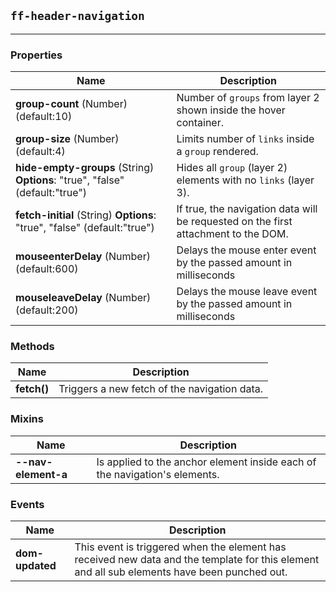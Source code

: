 ## `ff-header-navigation`
___
### Properties
| Name | Description |
| ---- | ----------- |
| **group-count** (Number) (default:10) | Number of `groups` from layer 2 shown inside the hover container. |
| **group-size** (Number) (default:4) | Limits number of `links` inside a `group` rendered. |
| **hide-empty-groups** (String) **Options**: "true", "false" (default:"true") | Hides all `group` (layer 2) elements with no `links` (layer 3). |
| **fetch-initial** (String) **Options**: "true", "false" (default:"true") | If true, the navigation data will be requested on the first attachment to the DOM. |
| **mouseenterDelay** (Number) (default:600) | Delays the mouse enter event by the passed amount in milliseconds |
| **mouseleaveDelay** (Number) (default:200) | Delays the mouse leave event by the passed amount in milliseconds |

### Methods
| Name | Description |
| ---- | ----------- |
| **fetch()** | Triggers a new fetch of the navigation data. |

### Mixins
| Name | Description |
| ---- | ----------- |
| **--nav-element-a** | Is applied to the anchor element inside each of the navigation's elements. |

### Events
| Name | Description |
| ---- | ----------- |
| **dom-updated** | This event is triggered when the element has received new data and the template for this element and all sub elements have been punched out. |
